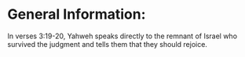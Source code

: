 # General Information:

In verses 3:19-20, Yahweh speaks directly to the remnant of Israel who survived the judgment and tells them that they should rejoice.